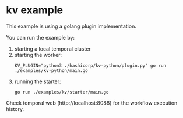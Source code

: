 # kv example

This example is using a golang plugin implementation.

You can run the example by:
1. starting a local temporal cluster
2. starting the worker:
   ```shell
   KV_PLUGIN="python3 ./hashicorp/kv-python/plugin.py" go run ./examples/kv-python/main.go
   ``` 
3. running the starter:
    ```shell
    go run ./examples/kv/starter/main.go
    ```

Check temporal web (http://localhost:8088) for the workflow execution history.


